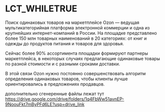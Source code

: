 # LCT_WHILETRUE
Поиск одинаковых товаров на маркетплейсе
Ozon — ведущая мультикатегорийная платформа электронной коммерции и одна из крупнейших интернет-компаний в России. На площадке представлено более 150 млн товарных наименований в 20 категориях: от книг и одежды до продуктов питания и товаров для здоровья.

Сейчас более 90% ассортимента площадки формируют партнеры маркетплейса, в некоторых случаях предлагающие одинаковые товары по разной стоимости и с разными сроками доставки.

В этой связи Ozon нужно постоянно совершенствовать алгоритм определения одинаковых товаров, чтобы клиенты лучше ориентировались в предложениях продавцов.

дополнительно сгенеренные файлы лежат тут https://drive.google.com/drive/folders/1q4FbWw51avnEP-9NoouFkt7mByPFd6LE?usp=drive_link
